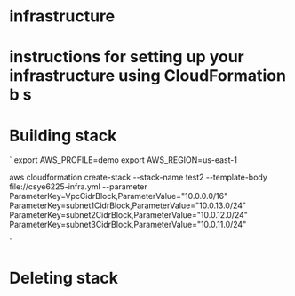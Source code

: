 # infrastructure
# instructions for setting up your infrastructure using CloudFormation b s

# Building stack 
`
export AWS_PROFILE=demo
export AWS_REGION=us-east-1 




aws cloudformation create-stack --stack-name test2 --template-body file://csye6225-infra.yml --parameter ParameterKey=VpcCidrBlock,ParameterValue="10.0.0.0/16" ParameterKey=subnet1CidrBlock,ParameterValue="10.0.13.0/24" ParameterKey=subnet2CidrBlock,ParameterValue="10.0.12.0/24" ParameterKey=subnet3CidrBlock,ParameterValue="10.0.11.0/24"


`

# Deleting stack